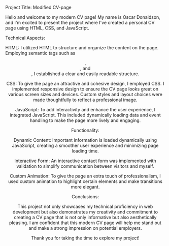 Project Title: Modified CV-page

Hello and welcome to my modern CV page! My name is Oscar Donaldson, and I'm excited to present the project where I've created a personal CV page using HTML, CSS, and JavaScript.

Technical Aspects:

HTML:
I utilized HTML to structure and organize the content on the page. Employing semantic tags such as <header>, <section>, and <nav>, I established a clear and easily readable structure.

CSS:
To give the page an attractive and cohesive design, I employed CSS. I implemented responsive design to ensure the CV page looks great on various screen sizes and devices. Custom styles and layout choices were made thoughtfully to reflect a professional image.

JavaScript:
To add interactivity and enhance the user experience, I integrated JavaScript. This included dynamically loading data and event handling to make the page more lively and engaging.

Functionality:

Dynamic Content:
Important information is loaded dynamically using JavaScript, creating a smoother user experience and minimizing page loading time.

Interactive Form:
An interactive contact form was implemented with validation to simplify communication between visitors and myself.

Custom Animation:
To give the page an extra touch of professionalism, I used custom animation to highlight certain elements and make transitions more elegant.

Conclusions:

This project not only showcases my technical proficiency in web development but also demonstrates my creativity and commitment to creating a CV page that is not only informative but also aesthetically pleasing. I am confident that this modern CV page will help me stand out and make a strong impression on potential employers.

Thank you for taking the time to explore my project!
